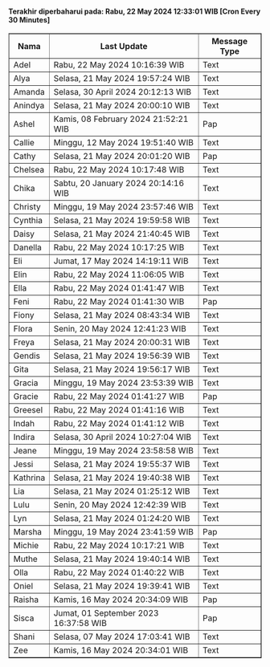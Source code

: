 #### Terakhir diperbaharui pada: Rabu, 22 May 2024 12:33:01 WIB [Cron Every 30 Minutes]

<table border='1'><tr><th>Nama</th><th>Last Update</th><th>Message Type</th></tr><tr><td>Adel</td><td>Rabu, 22 May 2024 10:16:39 WIB</td><td>Text</td></tr><tr><td>Alya</td><td>Selasa, 21 May 2024 19:57:24 WIB</td><td>Text</td></tr><tr><td>Amanda</td><td>Selasa, 30 April 2024 20:12:13 WIB</td><td>Text</td></tr><tr><td>Anindya</td><td>Selasa, 21 May 2024 20:00:10 WIB</td><td>Text</td></tr><tr><td>Ashel</td><td>Kamis, 08 February 2024 21:52:21 WIB</td><td>Pap</td></tr><tr><td>Callie</td><td>Minggu, 12 May 2024 19:51:40 WIB</td><td>Text</td></tr><tr><td>Cathy</td><td>Selasa, 21 May 2024 20:01:20 WIB</td><td>Pap</td></tr><tr><td>Chelsea</td><td>Rabu, 22 May 2024 10:17:48 WIB</td><td>Text</td></tr><tr><td>Chika</td><td>Sabtu, 20 January 2024 20:14:16 WIB</td><td>Text</td></tr><tr><td>Christy</td><td>Minggu, 19 May 2024 23:57:46 WIB</td><td>Text</td></tr><tr><td>Cynthia</td><td>Selasa, 21 May 2024 19:59:58 WIB</td><td>Text</td></tr><tr><td>Daisy</td><td>Selasa, 21 May 2024 21:40:45 WIB</td><td>Text</td></tr><tr><td>Danella</td><td>Rabu, 22 May 2024 10:17:25 WIB</td><td>Text</td></tr><tr><td>Eli</td><td>Jumat, 17 May 2024 14:19:11 WIB</td><td>Text</td></tr><tr><td>Elin</td><td>Rabu, 22 May 2024 11:06:05 WIB</td><td>Text</td></tr><tr><td>Ella</td><td>Rabu, 22 May 2024 01:41:47 WIB</td><td>Text</td></tr><tr><td>Feni</td><td>Rabu, 22 May 2024 01:41:30 WIB</td><td>Pap</td></tr><tr><td>Fiony</td><td>Selasa, 21 May 2024 08:43:34 WIB</td><td>Text</td></tr><tr><td>Flora</td><td>Senin, 20 May 2024 12:41:23 WIB</td><td>Text</td></tr><tr><td>Freya</td><td>Selasa, 21 May 2024 20:00:31 WIB</td><td>Text</td></tr><tr><td>Gendis</td><td>Selasa, 21 May 2024 19:56:39 WIB</td><td>Text</td></tr><tr><td>Gita</td><td>Selasa, 21 May 2024 19:56:17 WIB</td><td>Text</td></tr><tr><td>Gracia</td><td>Minggu, 19 May 2024 23:53:39 WIB</td><td>Text</td></tr><tr><td>Gracie</td><td>Rabu, 22 May 2024 01:41:27 WIB</td><td>Pap</td></tr><tr><td>Greesel</td><td>Rabu, 22 May 2024 01:41:16 WIB</td><td>Text</td></tr><tr><td>Indah</td><td>Rabu, 22 May 2024 01:41:12 WIB</td><td>Text</td></tr><tr><td>Indira</td><td>Selasa, 30 April 2024 10:27:04 WIB</td><td>Text</td></tr><tr><td>Jeane</td><td>Minggu, 19 May 2024 23:58:58 WIB</td><td>Text</td></tr><tr><td>Jessi</td><td>Selasa, 21 May 2024 19:55:37 WIB</td><td>Text</td></tr><tr><td>Kathrina</td><td>Selasa, 21 May 2024 19:40:38 WIB</td><td>Text</td></tr><tr><td>Lia</td><td>Selasa, 21 May 2024 01:25:12 WIB</td><td>Text</td></tr><tr><td>Lulu</td><td>Senin, 20 May 2024 12:42:39 WIB</td><td>Text</td></tr><tr><td>Lyn</td><td>Selasa, 21 May 2024 01:24:20 WIB</td><td>Text</td></tr><tr><td>Marsha</td><td>Minggu, 19 May 2024 23:41:59 WIB</td><td>Pap</td></tr><tr><td>Michie</td><td>Rabu, 22 May 2024 10:17:21 WIB</td><td>Text</td></tr><tr><td>Muthe</td><td>Selasa, 21 May 2024 19:40:14 WIB</td><td>Text</td></tr><tr><td>Olla</td><td>Rabu, 22 May 2024 01:40:22 WIB</td><td>Text</td></tr><tr><td>Oniel</td><td>Selasa, 21 May 2024 19:39:41 WIB</td><td>Text</td></tr><tr><td>Raisha</td><td>Kamis, 16 May 2024 20:34:09 WIB</td><td>Pap</td></tr><tr><td>Sisca</td><td>Jumat, 01 September 2023 16:37:58 WIB</td><td>Pap</td></tr><tr><td>Shani</td><td>Selasa, 07 May 2024 17:03:41 WIB</td><td>Text</td></tr><tr><td>Zee</td><td>Kamis, 16 May 2024 20:34:01 WIB</td><td>Text</td></tr></table>